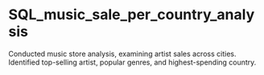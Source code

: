 # SQL_music_sale_per_country_analysis
 Conducted music store analysis, examining artist sales across cities. Identified top-selling artist, popular genres, and highest-spending country.
